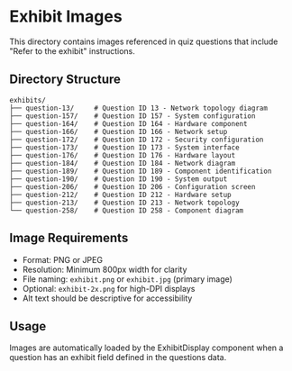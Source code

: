 # Exhibit Images

This directory contains images referenced in quiz questions that include "Refer to the exhibit" instructions.

## Directory Structure

```
exhibits/
├── question-13/     # Question ID 13 - Network topology diagram
├── question-157/    # Question ID 157 - System configuration
├── question-164/    # Question ID 164 - Hardware component
├── question-166/    # Question ID 166 - Network setup
├── question-172/    # Question ID 172 - Security configuration
├── question-173/    # Question ID 173 - System interface
├── question-176/    # Question ID 176 - Hardware layout
├── question-184/    # Question ID 184 - Network diagram
├── question-189/    # Question ID 189 - Component identification
├── question-190/    # Question ID 190 - System output
├── question-206/    # Question ID 206 - Configuration screen
├── question-212/    # Question ID 212 - Hardware setup
├── question-213/    # Question ID 213 - Network topology
└── question-258/    # Question ID 258 - Component diagram
```

## Image Requirements

- Format: PNG or JPEG
- Resolution: Minimum 800px width for clarity
- File naming: `exhibit.png` or `exhibit.jpg` (primary image)
- Optional: `exhibit-2x.png` for high-DPI displays
- Alt text should be descriptive for accessibility

## Usage

Images are automatically loaded by the ExhibitDisplay component when a question has an exhibit field defined in the questions data.